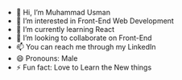 - 👋 Hi, I’m Muhammad Usman
- 👀 I’m interested in Front-End Web Development
- 🌱 I’m currently learning React
- 💞️ I’m looking to collaborate on Front-End
- 📫 You can reach me through my LinkedIn 
- 😄 Pronouns: Male
- ⚡ Fun fact: Love to Learn the New things

<!---
maan314/maan314 is a ✨ special ✨ repository because its `README.md` (this file) appears on your GitHub profile.
You can click the Preview link to take a look at your changes.
--->
